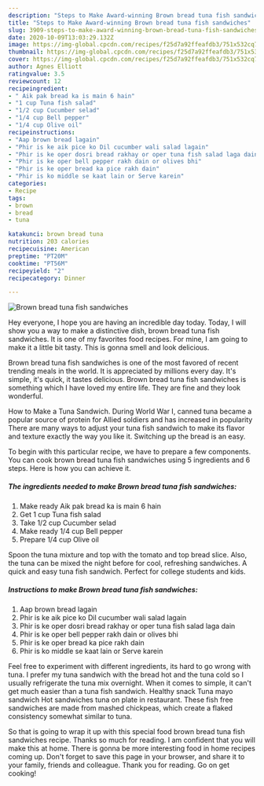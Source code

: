 ```yaml
---
description: "Steps to Make Award-winning Brown bread tuna fish sandwiches"
title: "Steps to Make Award-winning Brown bread tuna fish sandwiches"
slug: 3909-steps-to-make-award-winning-brown-bread-tuna-fish-sandwiches
date: 2020-10-09T13:03:29.132Z
image: https://img-global.cpcdn.com/recipes/f25d7a92ffeafdb3/751x532cq70/brown-bread-tuna-fish-sandwiches-recipe-main-photo.jpg
thumbnail: https://img-global.cpcdn.com/recipes/f25d7a92ffeafdb3/751x532cq70/brown-bread-tuna-fish-sandwiches-recipe-main-photo.jpg
cover: https://img-global.cpcdn.com/recipes/f25d7a92ffeafdb3/751x532cq70/brown-bread-tuna-fish-sandwiches-recipe-main-photo.jpg
author: Agnes Elliott
ratingvalue: 3.5
reviewcount: 12
recipeingredient:
- " Aik pak bread ka is main 6 hain"
- "1 cup Tuna fish salad"
- "1/2 cup Cucumber selad"
- "1/4 cup Bell pepper"
- "1/4 cup Olive oil"
recipeinstructions:
- "Aap brown bread lagain"
- "Phir is ke aik pice ko Dil cucumber wali salad lagain"
- "Phir is ke oper dosri bread rakhay or oper tuna fish salad laga dain"
- "Phir is ke oper bell pepper rakh dain or olives bhi"
- "Phir is ke oper bread ka pice rakh dain"
- "Phir is ko middle se kaat lain or Serve karein"
categories:
- Recipe
tags:
- brown
- bread
- tuna

katakunci: brown bread tuna 
nutrition: 203 calories
recipecuisine: American
preptime: "PT20M"
cooktime: "PT56M"
recipeyield: "2"
recipecategory: Dinner

---
```



![Brown bread tuna fish sandwiches](https://img-global.cpcdn.com/recipes/f25d7a92ffeafdb3/751x532cq70/brown-bread-tuna-fish-sandwiches-recipe-main-photo.jpg)

Hey everyone, I hope you are having an incredible day today. Today, I will show you a way to make a distinctive dish, brown bread tuna fish sandwiches. It is one of my favorites food recipes. For mine, I am going to make it a little bit tasty. This is gonna smell and look delicious.

Brown bread tuna fish sandwiches is one of the most favored of recent trending meals in the world. It is appreciated by millions every day. It's simple, it's quick, it tastes delicious. Brown bread tuna fish sandwiches is something which I have loved my entire life. They are fine and they look wonderful.

How to Make a Tuna Sandwich. During World War I, canned tuna became a popular source of protein for Allied soldiers and has increased in popularity There are many ways to adjust your tuna fish sandwich to make its flavor and texture exactly the way you like it. Switching up the bread is an easy.


To begin with this particular recipe, we have to prepare a few components. You can cook brown bread tuna fish sandwiches using 5 ingredients and 6 steps. Here is how you can achieve it.

<!--inarticleads1-->

##### The ingredients needed to make Brown bread tuna fish sandwiches:

1. Make ready  Aik pak bread ka is main 6 hain
1. Get 1 cup Tuna fish salad
1. Take 1/2 cup Cucumber selad
1. Make ready 1/4 cup Bell pepper
1. Prepare 1/4 cup Olive oil


Spoon the tuna mixture and top with the tomato and top bread slice. Also, the tuna can be mixed the night before for cool, refreshing sandwiches. A quick and easy tuna fish sandwich. Perfect for college students and kids. 

<!--inarticleads2-->

##### Instructions to make Brown bread tuna fish sandwiches:

1. Aap brown bread lagain
1. Phir is ke aik pice ko Dil cucumber wali salad lagain
1. Phir is ke oper dosri bread rakhay or oper tuna fish salad laga dain
1. Phir is ke oper bell pepper rakh dain or olives bhi
1. Phir is ke oper bread ka pice rakh dain
1. Phir is ko middle se kaat lain or Serve karein


Feel free to experiment with different ingredients, its hard to go wrong with tuna. I prefer my tuna sandwich with the bread hot and the tuna cold so I usually refrigerate the tuna mix overnight. When it comes to simple, it can&#39;t get much easier than a tuna fish sandwich. Healthy snack Tuna mayo sandwich Hot sandwiches tuna on plate in restaurant. These fish free sandwiches are made from mashed chickpeas, which create a flaked consistency somewhat similar to tuna. 

So that is going to wrap it up with this special food brown bread tuna fish sandwiches recipe. Thanks so much for reading. I am confident that you will make this at home. There is gonna be more interesting food in home recipes coming up. Don't forget to save this page in your browser, and share it to your family, friends and colleague. Thank you for reading. Go on get cooking!
